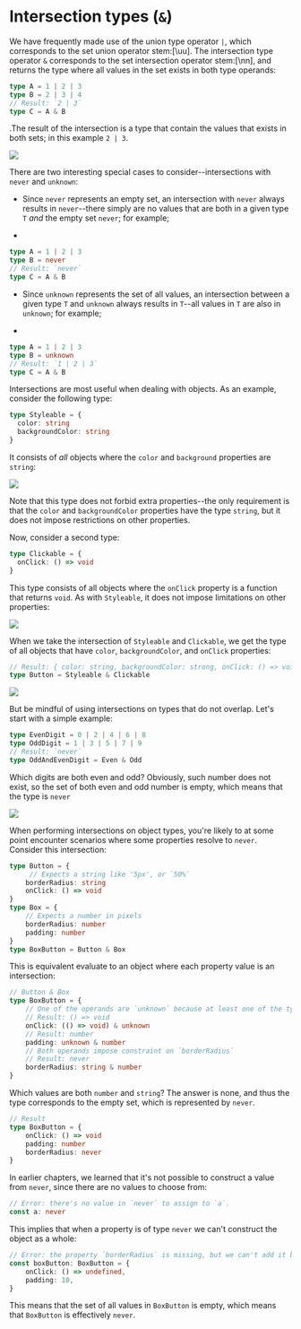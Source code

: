 # Intersection types (`&`)


We have frequently made use of the union type operator `|`, which corresponds to the set union operator stem:[\uu]. The intersection type operator `&` corresponds to the set intersection operator stem:[\nn], and returns the type where all values in the set exists in both type operands:

```typescript
type A = 1 | 2 | 3
type B = 2 | 3 | 4
// Result: `2 | 3`
type C = A & B
```

.The result of the intersection is a type that contain the values that exists in both sets; in this example `2 | 3`.

![](images/intersection.svg)

There are two interesting special cases to consider--intersections with `never` and `unknown`:

- Since `never` represents an empty set, an intersection with `never` always results in `never`--there simply are no values that are both in a given type `T` _and_ the empty set `never`; for example;
+
```typescript
type A = 1 | 2 | 3
type B = never
// Result: `never`
type C = A & B
```
- Since `unknown` represents the set of all values, an intersection between a given type `T` and `unknown` always results in `T`--all values in `T` are also in `unknown`; for example;
+
```typescript
type A = 1 | 2 | 3
type B = unknown
// Result: `1 | 2 | 3`
type C = A & B
```

Intersections are most useful when dealing with objects. As an example, consider the following type:

```typescript
type Styleable = {
  color: string
  backgroundColor: string
}
```

It consists of _all_ objects where the `color` and `background` properties are `string`:

![](images/Stylable.svg)

Note that this type does not forbid extra properties--the only requirement is that the `color` and `backgroundColor` properties have the type `string`, but it does not impose restrictions on other properties.

Now, consider a second type:

```typescript
type Clickable = {
  onClick: () => void
}
```

This type consists of all objects where the `onClick` property is a function that returns `void`. As with `Styleable`, it does not impose limitations on other properties:

![](images/Clickable.svg)

When we take the intersection of `Styleable` and `Clickable`, we get the type of all objects that have `color`, `backgroundColor`, and `onClick` properties:

```typescript
// Result: { color: string, backgroundColor: strong, onClick: () => void }
type Button = Styleable & Clickable
```

![](images/StylableAndClickable.svg)

But be mindful of using intersections on types that do not overlap. Let's start with a simple example:

```typescript
type EvenDigit = 0 | 2 | 4 | 6 | 8
type OddDigit = 1 | 3 | 5 | 7 | 9
// Result: `never`
type OddAndEvenDigit = Even & Odd
```

Which digits are both even and odd? Obviously, such number does not exist, so the set of both even and odd number is empty, which means that the type is `never`

![](images/intersection-never.svg)

When performing intersections on object types, you're likely to at some point encounter scenarios where some properties resolve to `never`. Consider this intersection:

```typescript
type Button = {
     // Expects a string like '5px', or `50%`
    borderRadius: string
    onClick: () => void
}
type Box = {
    // Expects a number in pixels
    borderRadius: number
    padding: number
}
type BoxButton = Button & Box
```

This is equivalent evaluate to an object where each property value is an intersection:

```typescript
// Button & Box
type BoxButton = {
    // One of the operands are `unknown` because at least one of the types do not impose a constraint on the property
    // Result: () => void
    onClick: (() => void) & unknown
    // Result: number
    padding: unknown & number
    // Both operands impose constraint on `borderRadius`
    // Result: never
    borderRadius: string & number
}
```

Which values are both `number` and `string`? The answer is none, and thus the type corresponds to the empty set, which is represented by `never`.

```typescript
// Result
type BoxButton = {
    onClick: () => void
    padding: number
    borderRadius: never
}
```

In earlier chapters, we learned that it's not possible to construct a value from `never`, since there are no values to choose from:

```typescript
// Error: there's no value in `never` to assign to `a`.
const a: never
```

This implies that when a property is of type `never` we can't construct the object as a whole:

```typescript
// Error: the property `borderRadius` is missing, but we can't add it because there's no value in `never` to assign to it.
const boxButton: BoxButton = {
    onClick: () => undefined,
    padding: 10,
}
```

This means that the set of all values in `BoxButton` is empty, which means that `BoxButton` is effectively `never`.

